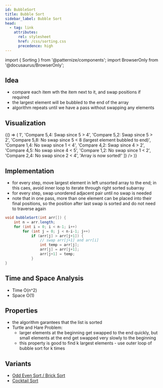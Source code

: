 ```yaml
---
id: BubbleSort
title: Bubble Sort
sidebar_label: Bubble Sort
head:
  - tag: link
    attributes:
      rel: stylesheet
      href: /css/sorting.css
      precedence: high
---
```


import { Sorting } from '@patternize/components';
import BrowserOnly from '@docusaurus/BrowserOnly';

## Idea 
- compare each item wth the item next to it, and swap positions if required
- the largest element will be bubbled to the end of the array
- algorithm repeats until we have a pass without swapping any elements

## Visualization
<BrowserOnly>
{() => (
  <Sorting
    data={[
    [5, 1, 4, 2, 8], // Initial array
    [1, 5, 4, 2, 8], // After first comparison and swap
    [1, 4, 5, 2, 8], // After second comparison and swap
    [1, 4, 2, 5, 8], // After third comparison and swap
    [1, 4, 2, 5, 8], // After fourth comparison (no swap)
    [1, 4, 2, 5, 8], // After fifth comparison (no swap)
    [1, 2, 4, 5, 8], // After sixth comparison and swap
    [1, 2, 4, 5, 8], // After seventh comparison (no swap)
    [1, 2, 4, 5, 8], // After eighth comparison (no swap)
    [1, 2, 4, 5, 8], // After ninth comparison (no swap)
    [1, 2, 4, 5, 8] // Final sorted array
    ]}
    steps={[
    'Initial array',
    'Compare 5,1: Swap since 5 > 1',
    'Compare 5,4: Swap since 5 > 4',
    'Compare 5,2: Swap since 5 > 2',
    'Compare 5,8: No swap since 5 < 8 (largest element bubbled to end)',
    'Compare 1,4: No swap since 1 < 4',
    'Compare 4,2: Swap since 4 > 2',
    'Compare 4,5: No swap since 4 < 5',
    'Compare 1,2: No swap since 1 < 2',
    'Compare 2,4: No swap since 2 < 4',
    'Array is now sorted!'
    ]}
  />
)}
</BrowserOnly>

## Implementation
- for every step, move largest element in left unsorted array to the end; in this caes, avoid inner loop to iterate through right sorted subarray
- for every step, swap unordered adjacent pair until no swap is needed 
- note that in one pass, more than one element can be placed into their final positions, so the position after last swap is sorted and do not need to traverse again

```java
void bubbleSort(int arr[]) { 
    int n = arr.length; 
    for (int i = 0; i < n-1; i++) 
        for (int j = 0; j < n-i-1; j++) 
            if (arr[j] > arr[j+1]) { 
                // swap arr[j+1] and arr[i] 
                int temp = arr[j]; 
                arr[j] = arr[j+1]; 
                arr[j+1] = temp; 
            } 
} 
```

## Time and Space Analysis
- Time O(n^2)
- Space O(1)

## Properties
- the algorithm garantees that the list is sorted
- Turtle and Hare Problem:
    - larger elements at the beginning get swapped to the end quickly, but small elements at the end get swapped very slowly to the beginning
    - this property is good to find k largest elements - use outer loop of bubble sort for k times

## Variants
- [Odd Even Sort / Brick Sort](https://www.geeksforgeeks.org/odd-even-sort-brick-sort/)
- [Cocktail Sort](https://www.geeksforgeeks.org/cocktail-sort/)
